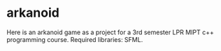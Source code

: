 # arkanoid
Here is an arkanoid game as a project for a 3rd semester LPR MIPT c++ programming course. Required libraries: SFML.

